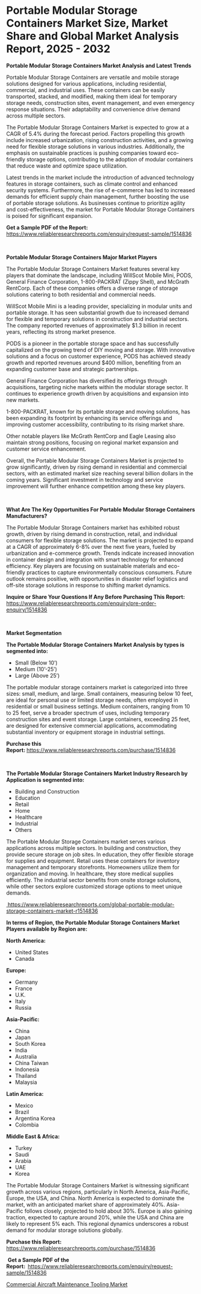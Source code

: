 <p><h1>Portable Modular Storage Containers Market Size, Market Share and Global Market Analysis Report, 2025 - 2032</h1></p><p><strong>Portable Modular Storage Containers Market Analysis and Latest Trends</strong></p>
<p><p>Portable Modular Storage Containers are versatile and mobile storage solutions designed for various applications, including residential, commercial, and industrial uses. These containers can be easily transported, stacked, and modified, making them ideal for temporary storage needs, construction sites, event management, and even emergency response situations. Their adaptability and convenience drive demand across multiple sectors.</p><p>The Portable Modular Storage Containers Market is expected to grow at a CAGR of 5.4% during the forecast period. Factors propelling this growth include increased urbanization, rising construction activities, and a growing need for flexible storage solutions in various industries. Additionally, the emphasis on sustainable practices is pushing companies toward eco-friendly storage options, contributing to the adoption of modular containers that reduce waste and optimize space utilization.</p><p>Latest trends in the market include the introduction of advanced technology features in storage containers, such as climate control and enhanced security systems. Furthermore, the rise of e-commerce has led to increased demands for efficient supply chain management, further boosting the use of portable storage solutions. As businesses continue to prioritize agility and cost-effectiveness, the market for Portable Modular Storage Containers is poised for significant expansion.</p></p>
<p><strong>Get a Sample PDF of the Report:&nbsp;</strong> <a href="https://www.reliableresearchreports.com/enquiry/request-sample/1514836?utm_campaign=3025&utm_medium=2&utm_source=Github&utm_content=ia&utm_term=29032025&utm_id=portable-modular-storage-containers">https://www.reliableresearchreports.com/enquiry/request-sample/1514836</a></p>
<p>&nbsp;</p>
<p><strong>Portable Modular Storage Containers Major Market Players</strong></p>
<p><p>The Portable Modular Storage Containers Market features several key players that dominate the landscape, including WillScot Mobile Mini, PODS, General Finance Corporation, 1-800-PACKRAT (Zippy Shell), and McGrath RentCorp. Each of these companies offers a diverse range of storage solutions catering to both residential and commercial needs.</p><p>WillScot Mobile Mini is a leading provider, specializing in modular units and portable storage. It has seen substantial growth due to increased demand for flexible and temporary solutions in construction and industrial sectors. The company reported revenues of approximately $1.3 billion in recent years, reflecting its strong market presence.</p><p>PODS is a pioneer in the portable storage space and has successfully capitalized on the growing trend of DIY moving and storage. With innovative solutions and a focus on customer experience, PODS has achieved steady growth and reported revenues around $400 million, benefiting from an expanding customer base and strategic partnerships.</p><p>General Finance Corporation has diversified its offerings through acquisitions, targeting niche markets within the modular storage sector. It continues to experience growth driven by acquisitions and expansion into new markets.</p><p>1-800-PACKRAT, known for its portable storage and moving solutions, has been expanding its footprint by enhancing its service offerings and improving customer accessibility, contributing to its rising market share.</p><p>Other notable players like McGrath RentCorp and Eagle Leasing also maintain strong positions, focusing on regional market expansion and customer service enhancement.</p><p>Overall, the Portable Modular Storage Containers Market is projected to grow significantly, driven by rising demand in residential and commercial sectors, with an estimated market size reaching several billion dollars in the coming years. Significant investment in technology and service improvement will further enhance competition among these key players.</p></p>
<p>&nbsp;</p>
<p><strong>What Are The Key Opportunities For Portable Modular Storage Containers Manufacturers?</strong></p>
<p><p>The Portable Modular Storage Containers market has exhibited robust growth, driven by rising demand in construction, retail, and individual consumers for flexible storage solutions. The market is projected to expand at a CAGR of approximately 6-8% over the next five years, fueled by urbanization and e-commerce growth. Trends indicate increased innovation in container design and integration with smart technology for enhanced efficiency. Key players are focusing on sustainable materials and eco-friendly practices to capture environmentally conscious consumers. Future outlook remains positive, with opportunities in disaster relief logistics and off-site storage solutions in response to shifting market dynamics.</p></p>
<p><strong>Inquire or Share Your Questions If Any Before Purchasing This Report:</strong> <a href="https://www.reliableresearchreports.com/enquiry/pre-order-enquiry/1514836?utm_campaign=3025&utm_medium=2&utm_source=Github&utm_content=ia&utm_term=29032025&utm_id=portable-modular-storage-containers">https://www.reliableresearchreports.com/enquiry/pre-order-enquiry/1514836</a></p>
<p>&nbsp;</p>
<p><strong>Market Segmentation</strong></p>
<p><strong>The Portable Modular Storage Containers Market Analysis by types is segmented into:</strong></p>
<p><ul><li>Small (Below 10’)</li><li>Medium (10’-25’)</li><li>Large (Above 25’)</li></ul></p>
<p><p>The portable modular storage containers market is categorized into three sizes: small, medium, and large. Small containers, measuring below 10 feet, are ideal for personal use or limited storage needs, often employed in residential or small business settings. Medium containers, ranging from 10 to 25 feet, serve a broader spectrum of uses, including temporary construction sites and event storage. Large containers, exceeding 25 feet, are designed for extensive commercial applications, accommodating substantial inventory or equipment storage in industrial settings.</p></p>
<p><strong>Purchase this Report:&nbsp;</strong><a href="https://www.reliableresearchreports.com/purchase/1514836?utm_campaign=3025&utm_medium=2&utm_source=Github&utm_content=ia&utm_term=29032025&utm_id=portable-modular-storage-containers">https://www.reliableresearchreports.com/purchase/1514836</a></p>
<p>&nbsp;</p>
<p><strong>The Portable Modular Storage Containers Market Industry Research by Application is segmented into:</strong></p>
<p><ul><li>Building and Construction</li><li>Education</li><li>Retail</li><li>Home</li><li>Healthcare</li><li>Industrial</li><li>Others</li></ul></p>
<p><p>The Portable Modular Storage Containers market serves various applications across multiple sectors. In building and construction, they provide secure storage on job sites. In education, they offer flexible storage for supplies and equipment. Retail uses these containers for inventory management and temporary storefronts. Homeowners utilize them for organization and moving. In healthcare, they store medical supplies efficiently. The industrial sector benefits from onsite storage solutions, while other sectors explore customized storage options to meet unique demands.</p></p>
<p><a href="https://www.reliableresearchreports.com/global-portable-modular-storage-containers-market-r1514836?utm_campaign=3025&utm_medium=2&utm_source=Github&utm_content=ia&utm_term=29032025&utm_id=portable-modular-storage-containers">&nbsp;https://www.reliableresearchreports.com/global-portable-modular-storage-containers-market-r1514836</a></p>
<p><strong>In terms of Region, the Portable Modular Storage Containers Market Players available by Region are:</strong></p>
<p>
    <p> <strong> North America: </strong>
        <ul>
            <li>United States</li>
            <li>Canada</li>
        </ul>
        </p> 
    <p> <strong> Europe: </strong>
        <ul>
            <li>Germany</li>
            <li>France</li>
            <li>U.K.</li>
            <li>Italy</li>
            <li>Russia</li>
        </ul>
        </p> 
    <p> <strong> Asia-Pacific: </strong>
        <ul>
            <li>China</li>
            <li>Japan</li>
            <li>South Korea</li>
            <li>India</li>
            <li>Australia</li>
            <li>China Taiwan</li>
            <li>Indonesia</li>
            <li>Thailand</li>
            <li>Malaysia</li>
        </ul>
        </p> 
    <p> <strong> Latin America: </strong>
        <ul>
            <li>Mexico</li>
            <li>Brazil</li>
            <li>Argentina Korea</li>
            <li>Colombia</li>
        </ul>
        </p> 
    <p> <strong> Middle East & Africa: </strong>
        <ul>
            <li>Turkey</li>
            <li>Saudi</li>
            <li>Arabia</li>
            <li>UAE</li>
            <li>Korea</li>
        </ul>
    </p>
    </p>
<p><p>The Portable Modular Storage Containers Market is witnessing significant growth across various regions, particularly in North America, Asia-Pacific, Europe, the USA, and China. North America is expected to dominate the market, with an anticipated market share of approximately 40%. Asia-Pacific follows closely, projected to hold about 30%. Europe is also gaining traction, expected to capture around 20%, while the USA and China are likely to represent 5% each. This regional dynamics underscores a robust demand for modular storage solutions globally.</p></p>
<p><strong>Purchase this Report: </strong><a href="https://www.reliableresearchreports.com/purchase/1514836?utm_campaign=3025&utm_medium=2&utm_source=Github&utm_content=ia&utm_term=29032025&utm_id=portable-modular-storage-containers">https://www.reliableresearchreports.com/purchase/1514836</a></p>
<p>&nbsp;<strong>Get a Sample PDF of the Report:&nbsp;&nbsp;</strong><a href="https://www.reliableresearchreports.com/enquiry/request-sample/1514836?utm_campaign=3025&utm_medium=2&utm_source=Github&utm_content=ia&utm_term=29032025&utm_id=portable-modular-storage-containers">https://www.reliableresearchreports.com/enquiry/request-sample/1514836</a></p>
<p><strong></strong></p>
<p><p><a href="https://github.com/lizonbochil23/Market-Research-Report-List-1/blob/main/commercial-aircraft-maintenance-tooling-market.md?utm_campaign=3025&utm_medium=2&utm_source=Github&utm_content=ia&utm_term=29032025&utm_id=portable-modular-storage-containers">Commercial Aircraft Maintenance Tooling Market</a></p></p>